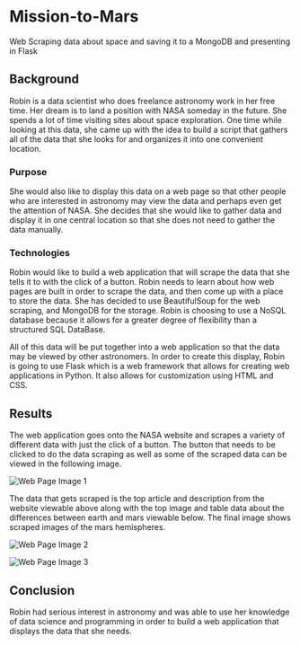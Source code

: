 # Mission-to-Mars

Web Scraping data about space and saving it to a MongoDB and presenting in Flask

##  Background

Robin is a data scientist who does freelance astronomy work in her free time.  Her dream is to land a position with NASA someday in the future.  She spends a lot of time visiting sites about space exploration.  One time while looking at this data, she came up with the idea to build a script that gathers all of the data that she looks for and organizes it into one convenient location.

### Purpose

She would also like to display this data on a web page so that other people who are interested in astronomy may view the data and perhaps even get the attention of NASA.  She decides that she would like to gather data and display it in one central location so that she does not need to gather the data manually.

### Technologies

Robin would like to build a web application that will scrape the data that she tells it to with the click of a button.  Robin needs to learn about how web pages are built in order to scrape the data, and then come up with a place to store the data.  She has decided to use BeautifulSoup for the web scraping, and MongoDB for the storage.  Robin is choosing to use a NoSQL database because it allows for a greater degree of flexibility than a structured SQL DataBase.

All of this data will be put together into a web application so that the data may be viewed by other astronomers.  In order to create this display, Robin is going to use Flask which is a web framework that allows for creating web applications in Python.  It also allows for customization using HTML and CSS.

## Results

The web application goes onto the NASA website and scrapes a variety of different data with just the click of a button.  The button that needs to be clicked to do the data scraping as well as some of the scraped data can be viewed in the following image.

![Web Page Image 1]()

The data that gets scraped is the top article and description from the website viewable above along with the top image and table data about the differences between earth and mars viewable below.  The final image shows scraped images of the mars hemispheres.

![Web Page Image 2]()

![Web Page Image 3]()


## Conclusion

Robin had serious interest in astronomy and was able to use her knowledge of data science and programming in order to build a web application that displays the data that she needs.

  